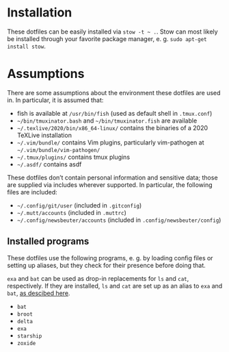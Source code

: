# Installation

These dotfiles can be easily installed via `stow -t ~ .`. Stow can most likely
be installed through your favorite package manager, e. g. `sudo apt-get install
stow`.

# Assumptions

There are some assumptions about the environment these dotfiles are used in. In
particular, it is assumed that:

- fish is available at `/usr/bin/fish` (used as default shell in `.tmux.conf`)
- `~/bin/tmuxinator.bash` and `~/bin/tmuxinator.fish` are available
- `~/.texlive/2020/bin/x86_64-linux/` contains the binaries of a 2020 TeXLive
  installation
- `~/.vim/bundle/` contains Vim plugins, particularly vim-pathogen at
  `~/.vim/bundle/vim-pathogen/`
- `~/.tmux/plugins/` contains tmux plugins
- `~/.asdf/` contains asdf

These dotfiles don’t contain personal information and sensitive data; those are
supplied via includes wherever supported. In particular, the following files
are included:

- `~/.config/git/user` (included in `.gitconfig`)
- `~/.mutt/accounts` (included in `.muttrc`)
- `~/.config/newsbeuter/accounts` (included in `.config/newsbeuter/config`)

## Installed programs

These dotfiles use the following programs, e. g. by loading config files or
setting up aliases, but they check for their presence before doing that.

`exa` and `bat` can be used as drop-in replacements for `ls` and `cat`,
respectively. If they are installed, `ls` and `cat` are set up as an alias to
`exa` and `bat`, [as descibed here][alias].

[alias]: https://towardsdatascience.com/rust-powered-command-line-utilities-to-increase-your-productivity-eea03a4cf83a#69a8

- `bat`
- `broot`
- `delta`
- `exa`
- `starship`
- `zoxide`
